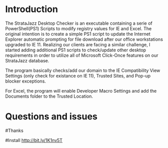 # Introduction
The StrataJazz Desktop Checker is an executable containing a serie of PowerShell(PS1) Scripts to modify registry values for IE and Excel. The original intention is to create a simple PS1 script to update the Internet Explorer automatic prompting for file download after our office workstations upgraded to IE 11. Realizing our clients are facing a similar challenge, I started adding additional PS1 scripts to check/update other desktop requirements in order to utilize all of Microsoft Click-Once features on our StrataJazz database. 

The program basically checks/add our domain to the IE Compatibility View Settings (only check for existance on IE 11), Trusted Sites, and Pop-up blocker exceptions. 

For Excel, the program will enable Developer Macro Settings and add the Documents folder to the Trusted Location.

# Questions and issues


#Thanks


#Install
http://bit.ly/1K1nv5T

